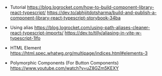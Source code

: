 -   Tutorial
    https://blog.logrocket.com/how-to-build-component-library-react-typescript/
    https://dev.to/abhijitdotsharma/build-and-publish-a-component-library-react-typescript-storybook-34ba

-   Using alias
    https://blog.logrocket.com/using-path-aliases-cleaner-react-typescript-imports/
    https://dev.to/tilly/aliasing-in-vite-w-typescript-1lfo
-   HTML Element
    https://html.spec.whatwg.org/multipage/indices.html#elements-3
-   Polymorphic Components (For Button Components)
    https://www.youtube.com/watch?v=uZ8GZm5KEXY
